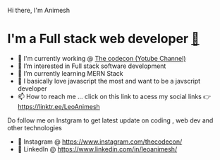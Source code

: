 Hi there, I'm Animesh

<h1>I'm a Full stack web developer <a href="https://linktr.ee/LeoAnimesh">🔗</a> </h1> 

- 👋 I'm currently working @ <a href="https://www.youtube.com/channel/UChfHS4Azu-8ZGFNMkBItc-A">The codecon (Yotube Channel)</a>
- 👀 I’m interested in Full stack software development
- 🌱 I’m currently learning MERN Stack
- 💞️ I basically love javascript the most and want to be a javscript developer
- 📫 How to reach me ... 
click on this link to acess my social links 👉 https://linktr.ee/LeoAnimesh

Do follow me on Instgram to get latest update on coding , web dev and other technologies 
 - 🚀 Instagram @ https://www.instagram.com/thecodecon/
 - 🚀 LinkedIn @ https://www.linkedin.com/in/leoanimesh/

